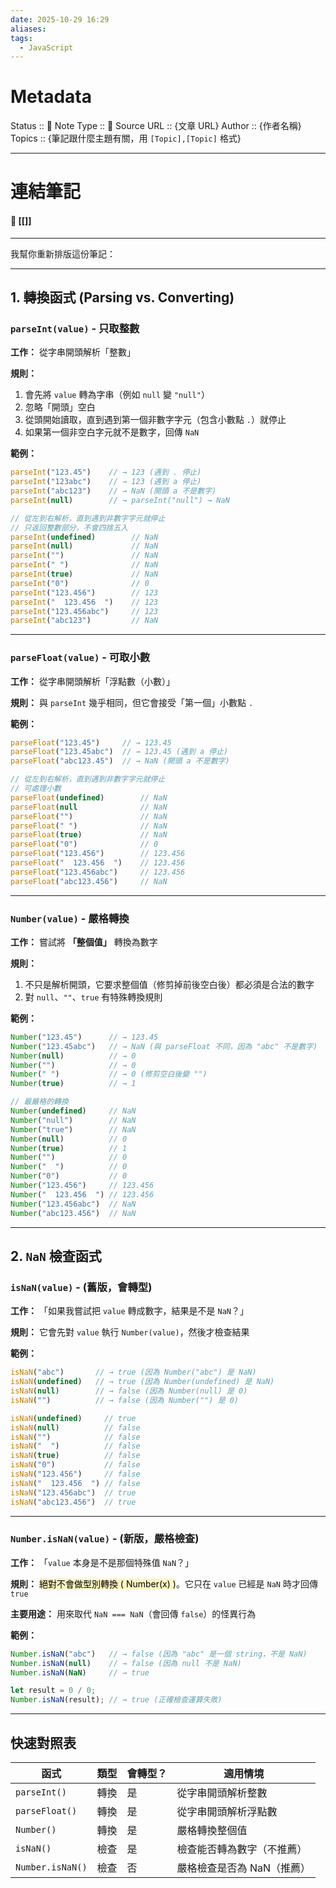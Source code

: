 ```yaml
---
date: 2025-10-29 16:29
aliases:
tags:
  - JavaScript
---
```

# Metadata
Status :: 🌱
Note Type :: 📰
Source URL :: {文章 URL}
Author :: {作者名稱}
Topics :: {筆記跟什麼主題有關，用 `[Topic],[Topic]` 格式}

---
# 連結筆記
#### 📑 [[]]

---

我幫你重新排版這份筆記：

---
## 1. 轉換函式 (Parsing vs. Converting)

### `parseInt(value)` - 只取整數

**工作：** 從字串開頭解析「整數」

**規則：**

1. 會先將 `value` 轉為字串（例如 `null` 變 `"null"`）
2. 忽略「開頭」空白
3. 從頭開始讀取，直到遇到第一個非數字字元（包含小數點 `.`）就停止
4. 如果第一個非空白字元就不是數字，回傳 `NaN`

**範例：**

```javascript
parseInt("123.45")    // → 123 (遇到 . 停止)
parseInt("123abc")    // → 123 (遇到 a 停止)
parseInt("abc123")    // → NaN (開頭 a 不是數字)
parseInt(null)        // → parseInt("null") → NaN
```

```javascript
// 從左到右解析，直到遇到非數字字元就停止
// 只返回整數部分，不會四捨五入
parseInt(undefined)        // NaN
parseInt(null)             // NaN
parseInt("")               // NaN
parseInt(" ")              // NaN
parseInt(true)		       // NaN
parseInt("0")              // 0
parseInt("123.456")        // 123
parseInt("  123.456  ")    // 123
parseInt("123.456abc")     // 123
parseInt("abc123")         // NaN
```

---
### `parseFloat(value)` - 可取小數

**工作：** 從字串開頭解析「浮點數（小數）」

**規則：** 與 `parseInt` 幾乎相同，但它會接受「第一個」小數點 `.`

**範例：**

```javascript
parseFloat("123.45")     // → 123.45
parseFloat("123.45abc")  // → 123.45 (遇到 a 停止)
parseFloat("abc123.45")  // → NaN (開頭 a 不是數字)
```

```javascript
// 從左到右解析，直到遇到非數字字元就停止
// 可處理小數
parseFloat(undefined)        // NaN
parseFloat(null              // NaN
parseFloat("")               // NaN
parseFloat(" ")              // NaN
parseFloat(true)             // NaN
parseFloat("0")              // 0
parseFloat("123.456")        // 123.456
parseFloat("  123.456  ")    // 123.456
parseFloat("123.456abc")     // 123.456
parseFloat("abc123.456")     // NaN
```

---
### `Number(value)` - 嚴格轉換

**工作：** 嘗試將 **「整個值」** 轉換為數字

**規則：**

1. 不只是解析開頭，它要求整個值（修剪掉前後空白後）都必須是合法的數字
2. 對 `null`、`""`、`true` 有特殊轉換規則

**範例：**

```javascript
Number("123.45")      // → 123.45
Number("123.45abc")   // → NaN (與 parseFloat 不同，因為 "abc" 不是數字)
Number(null)          // → 0
Number("")            // → 0
Number(" ")           // → 0 (修剪空白後變 "")
Number(true)          // → 1
```

```javascript
// 最嚴格的轉換
Number(undefined)     // NaN
Number("null")        // NaN
Number("true")        // NaN
Number(null)          // 0
Number(true)          // 1
Number("")            // 0
Number("  ")          // 0
Number("0")           // 0
Number("123.456")     // 123.456
Number("  123.456  ") // 123.456
Number("123.456abc")  // NaN
Number("abc123.456")  // NaN
```

---
## 2. `NaN` 檢查函式

### `isNaN(value)` - (舊版，會轉型)

**工作：** 「如果我嘗試把 `value` 轉成數字，結果是不是 `NaN`？」

**規則：** 它會先對 `value` 執行 `Number(value)`，然後才檢查結果

**範例：**

```javascript
isNaN("abc")       // → true (因為 Number("abc") 是 NaN)
isNaN(undefined)   // → true (因為 Number(undefined) 是 NaN)
isNaN(null)        // → false (因為 Number(null) 是 0)
isNaN("")          // → false (因為 Number("") 是 0)
```

```javascript
isNaN(undefined)     // true
isNaN(null)          // false
isNaN("")            // false
isNaN("  ")          // false
isNaN(true)          // false
isNaN("0")           // false
isNaN("123.456")     // false
isNaN("  123.456  ") // false
isNaN("123.456abc")  // true
isNaN("abc123.456")  // true
```

---

### `Number.isNaN(value)` - (新版，嚴格檢查)

**工作：** 「`value` 本身是不是那個特殊值 `NaN`？」

**規則：** <mark style="background: #FFF3A3A6;">絕對不會做型別轉換 ( Number(x) )</mark>。它只在 `value` 已經是 `NaN` 時才回傳 `true`

**主要用途：** 用來取代 `NaN === NaN`（會回傳 `false`）的怪異行為

**範例：**

```javascript
Number.isNaN("abc")   // → false (因為 "abc" 是一個 string，不是 NaN)
Number.isNaN(null)    // → false (因為 null 不是 NaN)
Number.isNaN(NaN)     // → true

let result = 0 / 0;
Number.isNaN(result); // → true (正確檢查運算失敗)
```

---

## 快速對照表

|函式|類型|會轉型？|適用情境|
|---|---|---|---|
|`parseInt()`|轉換|是|從字串開頭解析整數|
|`parseFloat()`|轉換|是|從字串開頭解析浮點數|
|`Number()`|轉換|是|嚴格轉換整個值|
|`isNaN()`|檢查|是|檢查能否轉為數字（不推薦）|
|`Number.isNaN()`|檢查|否|嚴格檢查是否為 NaN（推薦）|
